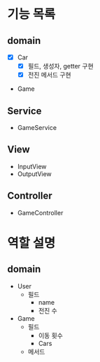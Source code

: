 # 기능 목록

## domain
- [x] Car
    - [x] 필드, 생성자, getter 구현
    - [x] 전진 메서드 구현
- Game 

## Service
- GameService

## View
- InputView
- OutputView

## Controller
- GameController










# 역할 설명
## domain
- User
    - 필드
        - name
        - 전진 수
- Game
    - 필드
        - 이동 횟수
        - Cars
    - 메서드